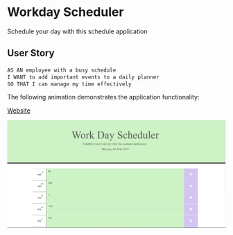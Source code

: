 # Workday Scheduler

Schedule your day with this schedule application

## User Story

```
AS AN employee with a busy schedule
I WANT to add important events to a daily planner
SO THAT I can manage my time effectively
```



The following animation demonstrates the application functionality:

[Website](https://honeytwix.github.io/Workday-Scheduler/)

![Screenshot](./assets/workday.png)
